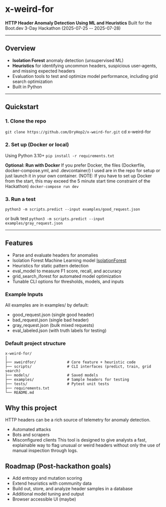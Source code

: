 # x-weird-for

**HTTP Header Anomaly Detection Using ML and Heuristics**
Built for the Boot.dev 3-Day Hackathon (2025-07-25 -- 2025-07-28)

-----

## Overview

- **Isolation Forest** anomaly detection (unsupervised ML)
- **Heuristics** for identifying uncommon headers, suspicious user-agents, and missing expected headers
- Evaluation tools to test and optimize model performance, including grid search optimization
- Built in Python

-----

## Quickstart

### 1. Clone the repo
```git clone https://github.com/DryHop2/x-weird-for.git```
cd x-weird-for

### 2. Set up (Docker or local)
Using Python 3.10+
```pip install -r requirements.txt```

**Optional: Run with Docker**
If you prefer Docker, the files (Dockerfile, docker-compose.yml, and .devcontainer/) I used are in the repo for setup or just launch it in your own container.
(NOTE: If you have to set up Docker from the start, this may exceed the 5 minute start time constraint of the Hackathon)
```docker-compose run dev```

### 3. Run a test
```python3 -m scripts.predict --input examples/good_request.json```

or bulk test
```python3 -m scripts.predict --input examples/gray_request.json```

-----

## Features

- Parse and evaluate headers for anomalies
- Isolation Forest Machine Learning model [IsolationForest](https://scikit-learn.org/stable/modules/generated/sklearn.ensemble.IsolationForest.html)
- Heuristics for static pattern detection
- eval_model to measure F1 score, recall, and accuracy
- grid_search_iforest for automated model optimization
- Tunable CLI options for thresholds, models, and inputs

### Example Inputs
All examples are in examples/ by default:
- good_request.json (single good header)
- bad_request.json (single bad header)
- gray_request.json (bulk mixed requests)
- eval_labeled.json (with truth labels for testing)

### Default project structure
```
x-weird-for/
│
├── xweirdfor/              # Core feature + heuristic code
├── scripts/                # CLI interfaces (predict, train, grid search)
├── models/                 # Saved models
├── examples/               # Sample headers for testing
├── tests/                  # Pytest unit tests
├── requirements.txt
└── README.md
```

## Why this project
HTTP headers can be a rich source of telemetry for anomaly detection.
* Automated attacks
* Bots and scrapers
* Misconfigured clients
This tool is designed to give analysts a fast, explainable way to flag unusual or weird headers without only the use of manual inspection through logs.

## Roadmap (Post-hackathon goals)
* Add entropy and mutation scoring
* Extend heuristics with community data
* Build out, store, and analyze header samples in a database
* Additional model tuning and output
* Browser accessible UI (maybe)